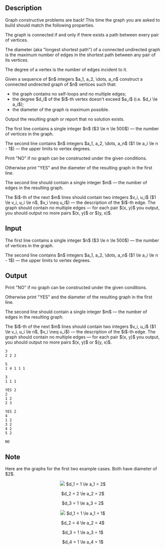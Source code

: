## Description

<div><p>Graph constructive problems are back! This time the graph you are asked to build should match the following properties.</p><p>The graph is connected if and only if there exists a path between every pair of vertices.</p><p>The diameter (aka "longest shortest path") of a connected undirected graph is the maximum number of edges in the <span class="tex-font-style-bf">shortest</span> path between any pair of its vertices.</p><p>The degree of a vertex is the number of edges incident to it.</p><p>Given a sequence of $n$ integers $a_1, a_2, \dots, a_n$ construct a <span class="tex-font-style-bf">connected undirected</span> graph of $n$ vertices such that:</p><ul> <li> the graph contains no self-loops and no multiple edges; </li><li> the degree $d_i$ of the $i$-th vertex doesn't exceed $a_i$ (i.e. $d_i \le a_i$); </li><li> the diameter of the graph is maximum possible. </li></ul><p>Output the resulting graph or report that no solution exists.</p></div><div class="input-specification"><p>The first line contains a single integer $n$ ($3 \le n \le 500$) — the number of vertices in the graph.</p><p>The second line contains $n$ integers $a_1, a_2, \dots, a_n$ ($1 \le a_i \le n - 1$) — the upper limits to vertex degrees.</p></div><div class="output-specification"><p>Print "<span class="tex-font-style-tt">NO</span>" if no graph can be constructed under the given conditions.</p><p>Otherwise print "<span class="tex-font-style-tt">YES</span>" and the diameter of the resulting graph in the first line.</p><p>The second line should contain a single integer $m$ — the number of edges in the resulting graph.</p><p>The $i$-th of the next $m$ lines should contain two integers $v_i, u_i$ ($1 \le v_i, u_i \le n$, $v_i \neq u_i$) — the description of the $i$-th edge. The graph should contain no multiple edges — for each pair $(x, y)$ you output, you should output no more pairs $(x, y)$ or $(y, x)$.</p></div>

## Input

<p>The first line contains a single integer $n$ ($3 \le n \le 500$) — the number of vertices in the graph.</p><p>The second line contains $n$ integers $a_1, a_2, \dots, a_n$ ($1 \le a_i \le n - 1$) — the upper limits to vertex degrees.</p>

## Output

<p>Print "<span class="tex-font-style-tt">NO</span>" if no graph can be constructed under the given conditions.</p><p>Otherwise print "<span class="tex-font-style-tt">YES</span>" and the diameter of the resulting graph in the first line.</p><p>The second line should contain a single integer $m$ — the number of edges in the resulting graph.</p><p>The $i$-th of the next $m$ lines should contain two integers $v_i, u_i$ ($1 \le v_i, u_i \le n$, $v_i \neq u_i$) — the description of the $i$-th edge. The graph should contain no multiple edges — for each pair $(x, y)$ you output, you should output no more pairs $(x, y)$ or $(y, x)$.</p>





```input1
3
2 2 2
```




```input2
5
1 4 1 1 1
```




```input3
3
1 1 1
```




```output1
YES 2
2
1 2
2 3
```




```output2
YES 2
4
1 2
3 2
4 2
5 2
```




```output3
NO
```



## Note

<p>Here are the graphs for the first two example cases. Both have diameter of $2$.</p><center> <img class="tex-graphics" src="file://OfE1rldC.png" style="max-width: 100.0%;max-height: 100.0%;"> $d_1 = 1 \le a_1 = 2$<p>$d_2 = 2 \le a_2 = 2$</p><p>$d_3 = 1 \le a_3 = 2$ </p></center><center> <img class="tex-graphics" src="file://W8vKyPnu.png" style="max-width: 100.0%;max-height: 100.0%;"> $d_1 = 1 \le a_1 = 1$<p>$d_2 = 4 \le a_2 = 4$</p><p>$d_3 = 1 \le a_3 = 1$</p><p>$d_4 = 1 \le a_4 = 1$ </p></center>
